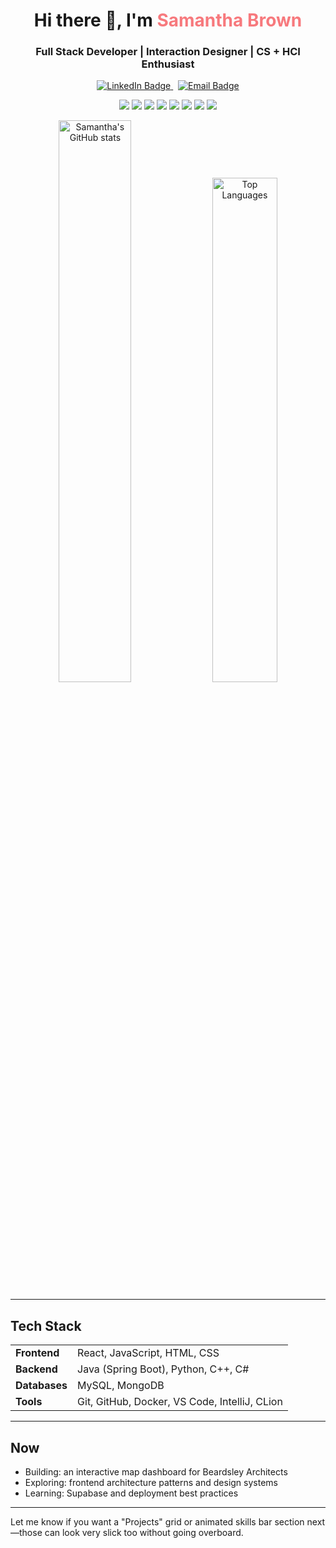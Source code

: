<h1 align="center">Hi there 👋, I'm <span style="color:#f7797d">Samantha Brown</span></h1>
<h3 align="center">Full Stack Developer | Interaction Designer | CS + HCI Enthusiast</h3>

<p align="center">
  <a href="https://www.linkedin.com/in/samanthajeanneb" target="_blank">
    <img src="https://img.shields.io/badge/LinkedIn-blue?style=for-the-badge&logo=linkedin&logoColor=white" alt="LinkedIn Badge"/>
  </a>
  &nbsp;
  <a href="mailto:samanthajeanneb@gmail.com">
    <img src="https://img.shields.io/badge/Email-D14836?style=for-the-badge&logo=gmail&logoColor=white" alt="Email Badge"/>
  </a>
</p>

<p align="center">
  <img src="https://img.shields.io/badge/React-%2361DAFB.svg?style=flat&logo=react&logoColor=black" />
  <img src="https://img.shields.io/badge/Spring_Boot-6DB33F?style=flat&logo=spring-boot&logoColor=white" />
  <img src="https://img.shields.io/badge/MySQL-00758F?style=flat&logo=mysql&logoColor=white" />
  <img src="https://img.shields.io/badge/Java-ED8B00?style=flat&logo=java&logoColor=white" />
  <img src="https://img.shields.io/badge/JavaScript-F7DF1E?style=flat&logo=javascript&logoColor=black" />
  <img src="https://img.shields.io/badge/Python-3776AB?style=flat&logo=python&logoColor=white" />
  <img src="https://img.shields.io/badge/C++-00599C?style=flat&logo=c%2B%2B&logoColor=white" />
  <img src="https://img.shields.io/badge/C%23-239120?style=flat&logo=c-sharp&logoColor=white" />
</p>

<p align="center">
  <img src="https://github-readme-stats.vercel.app/api?username=samanthajeanneb&show_icons=true&theme=radical&hide_rank=true" alt="Samantha's GitHub stats" width="48%" />
  <img src="https://github-readme-stats.vercel.app/api/top-langs/?username=samanthajeanneb&layout=compact&theme=radical" alt="Top Languages" width="45.5%" />
</p>

---

## Tech Stack

<table>
  <tr>
    <td><b>Frontend</b></td>
    <td>React, JavaScript, HTML, CSS</td>
  </tr>
  <tr>
    <td><b>Backend</b></td>
    <td>Java (Spring Boot), Python, C++, C#</td>
  </tr>
  <tr>
    <td><b>Databases</b></td>
    <td>MySQL, MongoDB</td>
  </tr>
  <tr>
    <td><b>Tools</b></td>
    <td>Git, GitHub, Docker, VS Code, IntelliJ, CLion</td>
  </tr>
</table>

---

## Now

- Building: an interactive map dashboard for Beardsley Architects  
- Exploring: frontend architecture patterns and design systems  
- Learning: Supabase and deployment best practices  

---

Let me know if you want a "Projects" grid or animated skills bar section next—those can look very slick too without going overboard.
